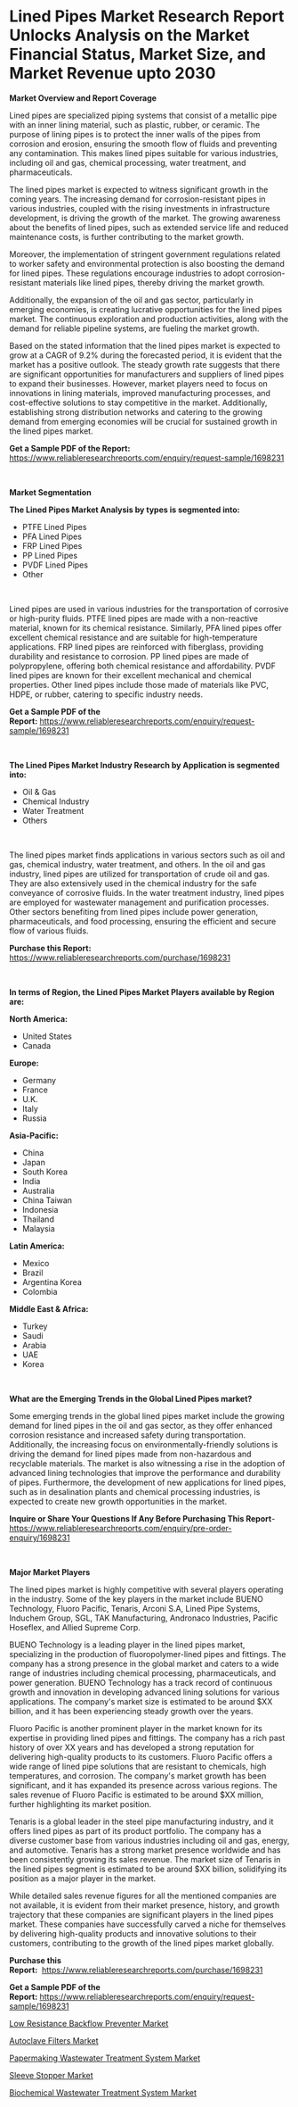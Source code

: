 <p><h1>Lined Pipes Market Research Report Unlocks Analysis on the Market Financial Status, Market Size, and Market Revenue upto 2030</h1></p><p><strong>Market Overview and Report Coverage</strong></p>
<p><p>Lined pipes are specialized piping systems that consist of a metallic pipe with an inner lining material, such as plastic, rubber, or ceramic. The purpose of lining pipes is to protect the inner walls of the pipes from corrosion and erosion, ensuring the smooth flow of fluids and preventing any contamination. This makes lined pipes suitable for various industries, including oil and gas, chemical processing, water treatment, and pharmaceuticals.</p><p>The lined pipes market is expected to witness significant growth in the coming years. The increasing demand for corrosion-resistant pipes in various industries, coupled with the rising investments in infrastructure development, is driving the growth of the market. The growing awareness about the benefits of lined pipes, such as extended service life and reduced maintenance costs, is further contributing to the market growth.</p><p>Moreover, the implementation of stringent government regulations related to worker safety and environmental protection is also boosting the demand for lined pipes. These regulations encourage industries to adopt corrosion-resistant materials like lined pipes, thereby driving the market growth.</p><p>Additionally, the expansion of the oil and gas sector, particularly in emerging economies, is creating lucrative opportunities for the lined pipes market. The continuous exploration and production activities, along with the demand for reliable pipeline systems, are fueling the market growth.</p><p>Based on the stated information that the lined pipes market is expected to grow at a CAGR of 9.2% during the forecasted period, it is evident that the market has a positive outlook. The steady growth rate suggests that there are significant opportunities for manufacturers and suppliers of lined pipes to expand their businesses. However, market players need to focus on innovations in lining materials, improved manufacturing processes, and cost-effective solutions to stay competitive in the market. Additionally, establishing strong distribution networks and catering to the growing demand from emerging economies will be crucial for sustained growth in the lined pipes market.</p></p>
<p><strong>Get a Sample PDF of the Report:</strong> <a href="https://www.reliableresearchreports.com/enquiry/request-sample/1698231">https://www.reliableresearchreports.com/enquiry/request-sample/1698231</a></p>
<p>&nbsp;</p>
<p><strong>Market Segmentation</strong></p>
<p><strong>The Lined Pipes Market Analysis by types is segmented into:</strong></p>
<p><ul><li>PTFE Lined Pipes</li><li>PFA Lined Pipes</li><li>FRP Lined Pipes</li><li>PP Lined Pipes</li><li>PVDF Lined Pipes</li><li>Other</li></ul></p>
<p>&nbsp;</p>
<p><p>Lined pipes are used in various industries for the transportation of corrosive or high-purity fluids. PTFE lined pipes are made with a non-reactive material, known for its chemical resistance. Similarly, PFA lined pipes offer excellent chemical resistance and are suitable for high-temperature applications. FRP lined pipes are reinforced with fiberglass, providing durability and resistance to corrosion. PP lined pipes are made of polypropylene, offering both chemical resistance and affordability. PVDF lined pipes are known for their excellent mechanical and chemical properties. Other lined pipes include those made of materials like PVC, HDPE, or rubber, catering to specific industry needs.</p></p>
<p><strong>Get a Sample PDF of the Report:</strong>&nbsp;<a href="https://www.reliableresearchreports.com/enquiry/request-sample/1698231">https://www.reliableresearchreports.com/enquiry/request-sample/1698231</a></p>
<p>&nbsp;</p>
<p><strong>The Lined Pipes Market Industry Research by Application is segmented into:</strong></p>
<p><ul><li>Oil & Gas</li><li>Chemical Industry</li><li>Water Treatment</li><li>Others</li></ul></p>
<p>&nbsp;</p>
<p><p>The lined pipes market finds applications in various sectors such as oil and gas, chemical industry, water treatment, and others. In the oil and gas industry, lined pipes are utilized for transportation of crude oil and gas. They are also extensively used in the chemical industry for the safe conveyance of corrosive fluids. In the water treatment industry, lined pipes are employed for wastewater management and purification processes. Other sectors benefiting from lined pipes include power generation, pharmaceuticals, and food processing, ensuring the efficient and secure flow of various fluids.</p></p>
<p><strong>Purchase this Report:</strong>&nbsp; <a href="https://www.reliableresearchreports.com/purchase/1698231">https://www.reliableresearchreports.com/purchase/1698231</a></p>
<p>&nbsp;</p>
<p><strong>In terms of Region, the Lined Pipes Market Players available by Region are:</strong></p>
<p>
    <p> <strong> North America: </strong>
        <ul>
            <li>United States</li>
            <li>Canada</li>
        </ul>
        </p> 
    <p> <strong> Europe: </strong>
        <ul>
            <li>Germany</li>
            <li>France</li>
            <li>U.K.</li>
            <li>Italy</li>
            <li>Russia</li>
        </ul>
        </p> 
    <p> <strong> Asia-Pacific: </strong>
        <ul>
            <li>China</li>
            <li>Japan</li>
            <li>South Korea</li>
            <li>India</li>
            <li>Australia</li>
            <li>China Taiwan</li>
            <li>Indonesia</li>
            <li>Thailand</li>
            <li>Malaysia</li>
        </ul>
        </p> 
    <p> <strong> Latin America: </strong>
        <ul>
            <li>Mexico</li>
            <li>Brazil</li>
            <li>Argentina Korea</li>
            <li>Colombia</li>
        </ul>
        </p> 
    <p> <strong> Middle East & Africa: </strong>
        <ul>
            <li>Turkey</li>
            <li>Saudi</li>
            <li>Arabia</li>
            <li>UAE</li>
            <li>Korea</li>
        </ul>
    </p>
    </p>
<p>&nbsp;</p>
<p><strong>What are the Emerging Trends in the Global Lined Pipes market?</strong></p>
<p><p>Some emerging trends in the global lined pipes market include the growing demand for lined pipes in the oil and gas sector, as they offer enhanced corrosion resistance and increased safety during transportation. Additionally, the increasing focus on environmentally-friendly solutions is driving the demand for lined pipes made from non-hazardous and recyclable materials. The market is also witnessing a rise in the adoption of advanced lining technologies that improve the performance and durability of pipes. Furthermore, the development of new applications for lined pipes, such as in desalination plants and chemical processing industries, is expected to create new growth opportunities in the market.</p></p>
<p><strong>Inquire or Share Your Questions If Any Before Purchasing This Report</strong>- <a href="https://www.reliableresearchreports.com/enquiry/pre-order-enquiry/1698231">https://www.reliableresearchreports.com/enquiry/pre-order-enquiry/1698231</a></p>
<p>&nbsp;</p>
<p><strong>Major Market Players</strong></p>
<p><p>The lined pipes market is highly competitive with several players operating in the industry. Some of the key players in the market include BUENO Technology, Fluoro Pacific, Tenaris, Arconi S.A, Lined Pipe Systems, Induchem Group, SGL, TAK Manufacturing, Andronaco Industries, Pacific Hoseflex, and Allied Supreme Corp.</p><p>BUENO Technology is a leading player in the lined pipes market, specializing in the production of fluoropolymer-lined pipes and fittings. The company has a strong presence in the global market and caters to a wide range of industries including chemical processing, pharmaceuticals, and power generation. BUENO Technology has a track record of continuous growth and innovation in developing advanced lining solutions for various applications. The company's market size is estimated to be around $XX billion, and it has been experiencing steady growth over the years.</p><p>Fluoro Pacific is another prominent player in the market known for its expertise in providing lined pipes and fittings. The company has a rich past history of over XX years and has developed a strong reputation for delivering high-quality products to its customers. Fluoro Pacific offers a wide range of lined pipe solutions that are resistant to chemicals, high temperatures, and corrosion. The company's market growth has been significant, and it has expanded its presence across various regions. The sales revenue of Fluoro Pacific is estimated to be around $XX million, further highlighting its market position.</p><p>Tenaris is a global leader in the steel pipe manufacturing industry, and it offers lined pipes as part of its product portfolio. The company has a diverse customer base from various industries including oil and gas, energy, and automotive. Tenaris has a strong market presence worldwide and has been consistently growing its sales revenue. The market size of Tenaris in the lined pipes segment is estimated to be around $XX billion, solidifying its position as a major player in the market.</p><p>While detailed sales revenue figures for all the mentioned companies are not available, it is evident from their market presence, history, and growth trajectory that these companies are significant players in the lined pipes market. These companies have successfully carved a niche for themselves by delivering high-quality products and innovative solutions to their customers, contributing to the growth of the lined pipes market globally.</p></p>
<p><strong>Purchase this Report:</strong>&nbsp;&nbsp;<a href="https://www.reliableresearchreports.com/purchase/1698231">https://www.reliableresearchreports.com/purchase/1698231</a></p>
<p></p>
<p><strong>Get a Sample PDF of the Report:</strong>&nbsp;<a href="https://www.reliableresearchreports.com/enquiry/request-sample/1698231">https://www.reliableresearchreports.com/enquiry/request-sample/1698231</a></p>
<p><p><a href="https://www.linkedin.com/pulse/low-resistance-backflow-preventer-market-research-report-d9zrf/">Low Resistance Backflow Preventer Market</a></p><p><a href="https://medium.com/@robinsinghrp23/autoclave-filters-market-size-growth-forecast-2023-2030-c4e82c57145e">Autoclave Filters Market</a></p><p><a href="https://www.linkedin.com/pulse/papermaking-wastewater-treatment-system-market-share-amp-new-auczf/">Papermaking Wastewater Treatment System Market</a></p><p><a href="https://medium.com/@sureshrainarp23/sleeve-stopper-market-size-growth-forecast-2023-2030-060bfa70e86a">Sleeve Stopper Market</a></p><p><a href="https://www.linkedin.com/pulse/biochemical-wastewater-treatment-system-market-size-share-global-jc9qf/">Biochemical Wastewater Treatment System Market</a></p></p>